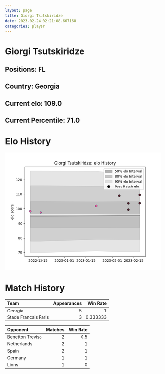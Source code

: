 ```yaml
---  
layout: page  
title: Giorgi Tsutskiridze  
date: 2023-02-24 02:21:08.667168  
categories: player  
---
```

# Giorgi Tsutskiridze

## Positions: FL

## Country: Georgia

## Current elo: 109.0

## Current Percentile: 71.0

# Elo History


![elo history](history_GiorgiTsutskiridze.png)
# Match History


| Team                 |   Appearances |   Win Rate |
|:---------------------|--------------:|-----------:|
| Georgia              |             5 |   1        |
| Stade Francais Paris |             3 |   0.333333 |

| Opponent         |   Matches |   Win Rate |
|:-----------------|----------:|-----------:|
| Benetton Treviso |         2 |        0.5 |
| Netherlands      |         2 |        1   |
| Spain            |         2 |        1   |
| Germany          |         1 |        1   |
| Lions            |         1 |        0   |